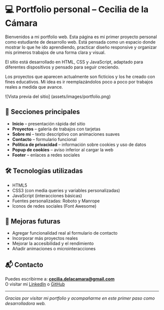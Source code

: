 # 💻 Portfolio personal – Cecilia de la Cámara

Bienvenidos a mi portfolio web. Esta página es mi primer proyecto personal como estudiante de desarrollo web. Está pensada como un espacio donde mostrar lo que he ido aprendiendo, practicar diseño responsive y organizar mis primeros trabajos de una forma clara y visual.

El sitio está desarrollado en HTML, CSS y JavaScript, adaptado para diferentes dispositivos y pensado para seguir creciendo.

Los proyectos que aparecen actualmente son ficticios y los he creado con fines educativos. Mi idea es ir reemplazándolos poco a poco por trabajos reales a medida que avance.

![Vista previa del sitio] (assets/images/portfolio.png)

## 🧩 Secciones principales

- **Inicio** – presentación rápida del sitio
- **Proyectos** – galería de trabajos con tarjetas
- **Sobre mí** – texto descriptivo con animaciones suaves
- **Contacto** – formulario funcional
- **Política de privacidad** – información sobre cookies y uso de datos
- **Popup de cookies** – aviso inferior al cargar la web
- **Footer** – enlaces a redes sociales

## 🛠️ Tecnologías utilizadas

- HTML5  
- CSS3 (con media queries y variables personalizadas)  
- JavaScript (interacciones básicas)
- Fuentes personalizadas: Roboto y Manrope
- Iconos de redes sociales (Font Awesome)


## 🔧 Mejoras futuras

- Agregar funcionalidad real al formulario de contacto  
- Incorporar más proyectos reales  
- Mejorar la accesibilidad y el rendimiento  
- Añadir animaciones o microinteracciones 

## 📬 Contacto

Puedes escribirme a: **cecilia.delacamara@gmail.com**  
O visitar mi [LinkedIn](https://www.linkedin.com/in/cecilia-de-la-c%C3%A1mara-reparaz/) o [GitHub](https://github.com/ceci-ce)

---

_Gracias por visitar mi portfolio y acompañarme en este primer paso como desarrolladora web._


